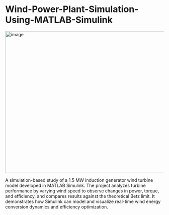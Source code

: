 # Wind-Power-Plant-Simulation-Using-MATLAB-Simulink
<img width="1309" height="452" alt="image" src="https://github.com/user-attachments/assets/eb577094-d5f6-4748-90ee-e91747358f60" />

A simulation-based study of a 1.5 MW induction generator wind turbine model developed in MATLAB Simulink. The project analyzes turbine performance by varying wind speed to observe changes in power, torque, and efficiency, and compares results against the theoretical Betz limit. It demonstrates how Simulink can model and visualize real-time wind energy conversion dynamics and efficiency optimization.
